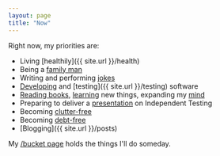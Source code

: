 ```yaml
---
layout: page
title: "Now"
---
```


Right now, my priorities are:

  - Living [healthily]({{ site.url }}/health)
  - Being a [family man]({{site.url}}/family-man)
  - Writing and performing [jokes]({{site.url}}/comedy)
  - [Developing]({{site.url}}/how-to-think) and [testing]({{ site.url }}/testing) software
  - [Reading books]({{site.url}}/book-notes), [learning]({{site.url}}/meta-learning) new things, expanding my [mind]({{site.url}}/metacognition)
  - Preparing to deliver a [presentation]({{site.url}}/love-your-audience) on Independent Testing
  - Becoming [clutter-free]({{site.url}}/clutter)
  - Becoming [debt-free]({{site.url}}/debt)
  - [Blogging]({{ site.url }}/posts)

My [/bucket page]({{site.url}}/bucket) holds the things I'll do someday.
